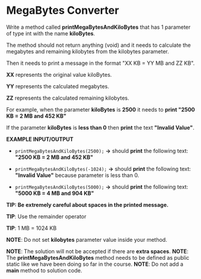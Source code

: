 # MegaBytes Converter
Write a method called **printMegaBytesAndKiloBytes** that has 1 parameter of type int with the name **kiloBytes**.

The method should not return anything (void) and it needs to calculate the megabytes and remaining kilobytes from the kilobytes parameter.

Then it needs to print a message in the format "XX KB = YY MB and ZZ KB".

**XX** represents the original value kiloBytes.

**YY** represents the calculated megabytes.

**ZZ** represents the calculated remaining kilobytes.

For example, when the parameter **kiloBytes** is **2500** it needs to **print "2500 KB = 2 MB and 452 KB"**

If the parameter **kiloBytes** is **less than 0** then **print** the text **"Invalid Value"**.

**EXAMPLE INPUT/OUTPUT**

* `printMegaBytesAndKiloBytes(2500);` **→** should **print** the following text: **"2500 KB = 2 MB and 452 KB"**

* `printMegaBytesAndKiloBytes(-1024);` **→** should **print** the following text: **"Invalid Value"** because parameter is less than 0.

* `printMegaBytesAndKiloBytes(5000);` **→** should **print** the following text: **"5000 KB = 4 MB and 904 KB"**


**TIP: Be extremely careful about spaces in the printed message.**

**TIP**: Use the remainder operator

**TIP**: 1 MB = 1024 KB

**NOTE**: Do not set **kilobytes** parameter value inside your method.

**NOTE**: The solution will not be accepted if there are **extra spaces**.
**NOTE**: The **printMegaBytesAndKiloBytes** method  needs to be defined as public static like we have been doing so far in the course.
**NOTE**: Do not add a  **main** method to solution code.